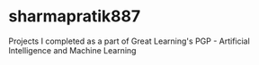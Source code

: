 # sharmapratik887
Projects I completed as a part of Great Learning's PGP - Artificial Intelligence and Machine Learning
